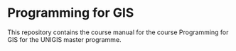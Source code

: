 # Programming for GIS

This repository contains the course manual for the course Programming for GIS for the UNIGIS master programme.